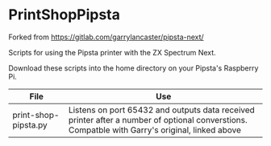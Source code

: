 # PrintShopPipsta

Forked from https://gitlab.com/garrylancaster/pipsta-next/ 

Scripts for using the Pipsta printer with the ZX Spectrum Next.

Download these scripts into the home directory on your Pipsta's Raspberry Pi.

| File | Use |
| ------ | ------ |
| print-shop-pipsta.py | Listens on port 65432 and outputs data received printer after a number of optional converstions. Compatble with Garry's original, linked above|
